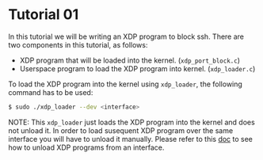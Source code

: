 # Tutorial 01

In this tutorial we will be writing an XDP program to block ssh.
There are two components in this tutorial, as follows:
- XDP program that will be loaded into the kernel. (`xdp_port_block.c`)
- Userspace program to load the XDP program into kernel. (`xdp_loader.c`)

To load the XDP program into the kernel using `xdp_loader`, the following command has to be used:

```bash
$ sudo ./xdp_loader --dev <interface>
```

NOTE: This `xdp_loader` just loads the XDP program into the kernel and does not unload it. In order to load susequent XDP program over the same interface you will have to unload it manually. Please refer to this [doc](../docs/ReadMe.md) to see how to unload XDP programs from an interface.
